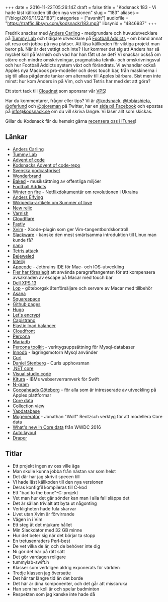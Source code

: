 +++
date = 2016-11-22T05:26:14Z
draft = false
title = "Kodsnack 183 - Vi hade läst källkoden till den nya versionen"
slug = "183"
aliases = ["/blog/2016/11/22/183"]
categories = ["avsnitt"]
audiofile = "https://traffic.libsyn.com/kodsnack/183.mp3"
libsynid = "4846937"
+++

Fredrik snackar med [Anders Carling](https://twitter.com/lowe) - medgrundare och huvudutvecklare på [Tummy Lab](https://www.tummylab.com/) och tidigare utvecklare på [Football Addicts](https://www.footballaddicts.com/) - om bland annat att resa och jobba på nya platser. Att läsa källkoden för viktiga projekt man beror på. När är det vettigt och inte? Hur kommer det sig att Anders har så mycket koll på Varnish och vad har han fått ut av det? Vi snackar också om större och mindre omskrivningar, pragmatiska teknik- och omskrivningsval och hur Football Addicts system växt och förändrats. Vi avhandlar också Apples nya Macbook pro-modeller och dess touch bar, från maskinerna i sig till allas pågående tankar om alternativ till Apples bärbara. Sist men inte minst: hur kom Anders in på Vim, och vad Tetris har med det att göra?

Ett stort tack till [Cloudnet](http://www.cloudnet.se) som sponsrar vår [VPS](http://en.wikipedia.org/wiki/Virtual_private_server)!

Har du kommentarer, frågor eller tips? Vi är [@kodsnack](https://www.twitter.com/kodsnack), [@tobiashieta](https://www.twitter.com/tobiashieta), [@oferlund](https://www.twitter.com/oferlund) och [@bjoreman](https://www.twitter.com/bjoreman) på Twitter, har en [sida på Facebook](https://www.facebook.com/kodsnack) och epostas på [info@kodsnack.se](mailto:info@kodsnack.se) om du vill skriva längre. Vi läser allt som skickas.

Gillar du Kodsnack får du hemskt gärna [recensera oss i iTunes](http://itunes.apple.com/se/podcast/kodsnack/id561631498?l=en)!

## Länkar ##
* [Anders Carling](https://twitter.com/lowe)
* [Tummy Lab](https://www.tummylab.com/)
* [Advent of code](http://adventofcode.com/)
* [Kodsnacks Advent of code-repo](https://github.com/kodsnack/advent_of_code_2016)
* [Svenska podcastpriset](http://podcastpriset.daytona.se/)
* [Wonderbrand](http://www.wonderbrand.se/)
* [Baked](http://www.baked.se/) - musiksättning av offentliga miljöer
* [Football Addicts](https://www.footballaddicts.com/)
* [Winter on fire](https://en.wikipedia.org/wiki/Winter_on_Fire:_Ukraine's_Fight_for_Freedom) - Netflixdokumentär om revolutionen i Ukraina
* [Anders Elfving](https://www.linkedin.com/in/anders-elfving-85835a12?authType=NAME_SEARCH&authToken=pJLt&locale=en_US&trk=tyah&trkInfo=clickedVertical%3Amynetwork%2CclickedEntityId%3A42672452%2CauthType%3ANAME_SEARCH%2Cidx%3A1-2-2%2CtarId%3A1479637877700%2Ctas%3Aanders%20elfving)
* [Wikipedia-artikeln om Summer of love](https://en.wikipedia.org/wiki/Summer_of_Love)
* [New relic](https://en.wikipedia.org/wiki/New_Relic)
* [Varnish](https://en.wikipedia.org/wiki/Varnish_%28software%29)
* [Cloudflare](https://en.wikipedia.org/wiki/Cloudflare)
* [Fastly](https://www.fastly.com/)
* [Xvim](https://github.com/XVimProject/XVim) - Xcode-plugin som ger Vim-tangentbordskontroll
* [Slackware](https://en.wikipedia.org/wiki/Slackware) - kanske den mest smärtsamma introduktion till Linux man kunde få?
* [nano](https://en.wikipedia.org/wiki/GNU_nano)
* [Tetris attack](https://en.wikipedia.org/wiki/Tetris_Attack)
* [Bejeweled](https://en.wikipedia.org/wiki/Bejeweled)
* [Intellij](https://www.jetbrains.com/idea/features/)
* [Appcode](https://www.jetbrains.com/objc/) - Jetbrains IDE för Mac- och IOS-utveckling
* [Fler har föreslagit](http://nuthole.com/blog/2016/11/17/escape/) att använda paragraftangenten för att kompensera avsaknaden av escape på Macar med touch bar
* [Dell XPS 13](http://www.theverge.com/2015/2/13/8030821/dell-xps-13-laptop-ultrabook-review)
* [Lop](http://lop.se/) - göteborgsk återförsäljare och servare av Macar med tillbehör
* [Asana](https://en.wikipedia.org/wiki/Asana_%28software%29)
* [Squarespace](https://en.wikipedia.org/wiki/Squarespace)
* [Github pages](https://help.github.com/articles/what-is-github-pages/)
* [Hugo](http://gohugo.io/)
* [Let's encrypt](https://letsencrypt.org/)
* [Capistrano](https://en.wikipedia.org/wiki/Capistrano_%28software%29)
* [Elastic load balancer](https://aws.amazon.com/elasticloadbalancing/)
* [Cloudfront](https://en.wikipedia.org/wiki/Amazon_CloudFront)
* [Percona](https://en.wikipedia.org/wiki/Percona)
* [Mariadb](https://en.wikipedia.org/wiki/MariaDB)
* [Percona toolkit](https://www.percona.com/software/database-tools/percona-toolkit) - verktygsuppsättning för Mysql-databaser
* [Innodb](https://en.wikipedia.org/wiki/InnoDB) - lagringsmotorn Mysql använder
* [Curl](https://curl.haxx.se/)
* [Daniel Stenberg](https://daniel.haxx.se/) - Curls upphovsman
* [.NET core](https://kodsnack.se/162/)
* [Visual studio code](https://code.visualstudio.com/)
* [Kitura](https://github.com/IBM-Swift/Kitura) - IBMs webserverramverk för Swift
* [N-gram](https://en.wikipedia.org/wiki/N-gram)
* [Cocoaheads Göteborg](http://www.meetup.com/cocoaheads-goteborg/) - för alla som är intresserade av utveckling på Apples plattformar
* [Core data](https://developer.apple.com/library/content///documentation/Cocoa/Conceptual/CoreData/index.html)
* [Collection view](https://developer.apple.com/reference/uikit/uicollectionview)
* [Yapdatabase](https://github.com/yapstudios/YapDatabase)
* [Mogenerator](https://github.com/rentzsch/mogenerator) - Jonathan "Wolf" Rentzsch verktyg för att modellera Core data
* [What's new in Core data](https://developer.apple.com/videos/play/wwdc2016/242/) från WWDC 2016
* [Auto layout](https://developer.apple.com/library/content/documentation/UserExperience/Conceptual/AutolayoutPG/)
* [Draper](https://github.com/drapergem/draper)

## Titlar ##
* Ett projekt ingen av oss ville äga
* Man skulle kunna jobba från nästan var som helst
* Det där har jag skrivit specen till
* Vi hade läst källkoden till den nya versionen
* Deras konfigfil kompileras till C-kod
* Ett "bad to the bone"-C-projekt
* Vet man hur det går sönder kan man i alla fall släppa det
* Det är sällan trivialt att byta ut någonting
* Verkligheten hade fula skarvar
* Livet utan Xvim är förvirrande
* Vägen in i Vim
* Ett steg åt det mjukare hållet
* Min Slackdator med 32 GB minne
* Hur det beter sig när det börjar ta stopp
* En tretusenraders Perl-best
* De vet vilka de är, och de behöver inte dig
* Ni gör det här på rätt sätt
* Det gör vardagen roligare
* tummylab-swift.h
* Klasser som verkligen aldrig exponerats för världen
* Tredje klassen jag översatte
* Det här tar längre tid än det borde
* Det här är dina komponenter, och det går att missbruka
* Han som har koll är och spelar badminton
* Respekten som jag kanske inte hade då